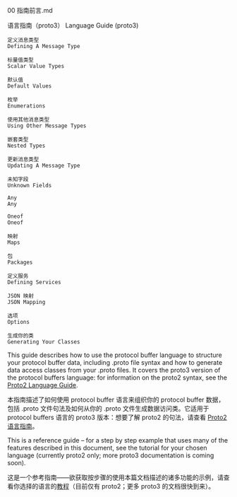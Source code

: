 00 指南前言.md

语言指南（proto3）
Language Guide (proto3)

	定义消息类型
    Defining A Message Type

    标量值类型
    Scalar Value Types

    默认值
    Default Values

    枚举
    Enumerations

    使用其他消息类型
    Using Other Message Types

    嵌套类型
    Nested Types

    更新消息类型
    Updating A Message Type

    未知字段
    Unknown Fields

    Any
    Any

    Oneof
    Oneof

    映射
    Maps

    包
    Packages

    定义服务
    Defining Services

    JSON 映射
    JSON Mapping

    选项
    Options

    生成你的类
    Generating Your Classes

This guide describes how to use the protocol buffer language to structure your protocol buffer data, including .proto file syntax and how to generate data access classes from your .proto files. It covers the proto3 version of the protocol buffers language: for information on the proto2 syntax, see the [Proto2 Language Guide](https://developers.google.com/protocol-buffers/docs/proto).

本指南描述了如何使用 protocol buffer 语言来组织你的 protocol buffer 数据，包括 .proto 文件句法及如何从你的 .proto 文件生成数据访问类。它适用于 protocol buffers 语言的 proto3 版本：想要了解 proto2 的句法，请查看 [Proto2 语言指南](https://developers.google.com/protocol-buffers/docs/proto)。

This is a reference guide – for a step by step example that uses many of the features described in this document, see the tutorial for your chosen language (currently proto2 only; more proto3 documentation is coming soon).

这是一个参考指南——欲获取按步骤的使用本篇文档描述的诸多功能的示例，请查看你选择的语言的[教程](https://developers.google.com/protocol-buffers/docs/tutorials)（目前仅有 proto2；更多 proto3 的文档很快到来）。



